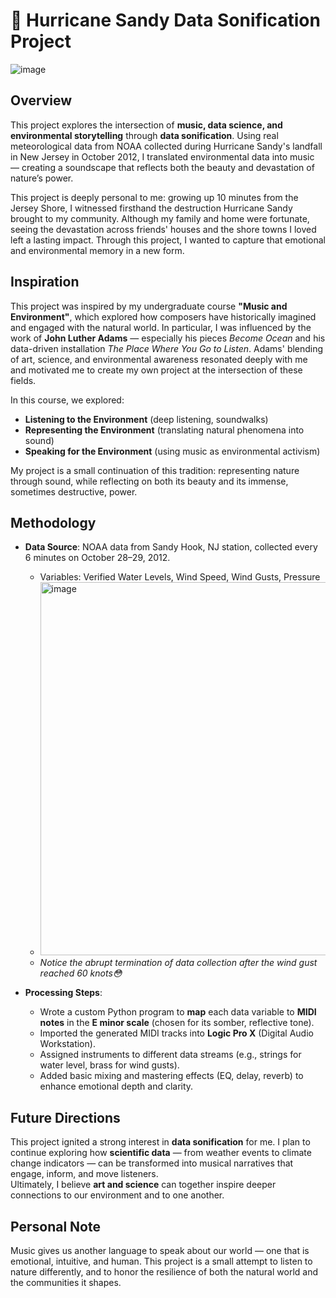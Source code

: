 # 🌊 Hurricane Sandy Data Sonification Project
![image](https://github.com/user-attachments/assets/bd54872d-a6f4-4631-8306-71087dbd622e)

## Overview

This project explores the intersection of **music, data science, and environmental storytelling** through **data sonification**. Using real meteorological data from NOAA collected during Hurricane Sandy's landfall in New Jersey in October 2012, I translated environmental data into music — creating a soundscape that reflects both the beauty and devastation of nature’s power.

This project is deeply personal to me: growing up 10 minutes from the Jersey Shore, I witnessed firsthand the destruction Hurricane Sandy brought to my community. Although my family and home were fortunate, seeing the devastation across friends' houses and the shore towns I loved left a lasting impact. Through this project, I wanted to capture that emotional and environmental memory in a new form.

## Inspiration

This project was inspired by my undergraduate course **"Music and Environment"**, which explored how composers have historically imagined and engaged with the natural world. In particular, I was influenced by the work of **John Luther Adams** — especially his pieces *Become Ocean* and his data-driven installation *The Place Where You Go to Listen*. Adams' blending of art, science, and environmental awareness resonated deeply with me and motivated me to create my own project at the intersection of these fields.

In this course, we explored:
- **Listening to the Environment** (deep listening, soundwalks)
- **Representing the Environment** (translating natural phenomena into sound)
- **Speaking for the Environment** (using music as environmental activism)

My project is a small continuation of this tradition: representing nature through sound, while reflecting on both its beauty and its immense, sometimes destructive, power.

## Methodology

- **Data Source**: NOAA data from Sandy Hook, NJ station, collected every 6 minutes on October 28–29, 2012.  
  - Variables: Verified Water Levels, Wind Speed, Wind Gusts, Pressure
  - <img width="597" alt="image" src="https://github.com/user-attachments/assets/57eb9822-a4c6-4f5a-839f-4d665217667a" />
  - *Notice the abrupt termination of data collection after the wind gust reached 60 knots😳*

- **Processing Steps**:
  - Wrote a custom Python program to **map** each data variable to **MIDI notes** in the **E minor scale** (chosen for its somber, reflective tone).
  - Imported the generated MIDI tracks into **Logic Pro X** (Digital Audio Workstation).
  - Assigned instruments to different data streams (e.g., strings for water level, brass for wind gusts).
  - Added basic mixing and mastering effects (EQ, delay, reverb) to enhance emotional depth and clarity.

## Future Directions

This project ignited a strong interest in **data sonification** for me. I plan to continue exploring how **scientific data** — from weather events to climate change indicators — can be transformed into musical narratives that engage, inform, and move listeners.  
Ultimately, I believe **art and science** can together inspire deeper connections to our environment and to one another.

## Personal Note

Music gives us another language to speak about our world — one that is emotional, intuitive, and human. This project is a small attempt to listen to nature differently, and to honor the resilience of both the natural world and the communities it shapes.
